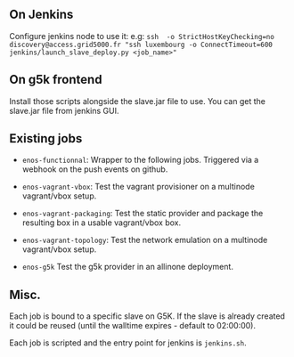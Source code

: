 ## On Jenkins

Configure jenkins node to use it:
e.g: `ssh  -o StrictHostKeyChecking=no discovery@access.grid5000.fr "ssh luxembourg -o ConnectTimeout=600 jenkins/launch_slave_deploy.py <job_name>"`

## On g5k frontend

Install those scripts alongside the slave.jar file to use.
You can get the slave.jar file from jenkins GUI.

## Existing jobs

* `enos-functionnal`:
Wrapper to the following jobs. Triggered via a webhook on the push events on github.

* `enos-vagrant-vbox`:
Test the vagrant provisioner on a multinode vagrant/vbox setup.

* `enos-vagrant-packaging`:
Test the static provider and package the resulting box in a usable vagrant/vbox box.

* `enos-vagrant-topology`:
Test the network emulation on a multinode vagrant/vbox setup.

* `enos-g5k`
Test the g5k provider in an allinone deployment.

## Misc.

Each job is bound to a specific slave on G5K. If the slave is already created it
could be reused (until the walltime expires - default to 02:00:00).

Each job is scripted and the entry point for jenkins is `jenkins.sh`.
